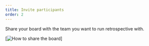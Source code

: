 ```yaml
---
title: Invite participants
order: 2
---
```


Share your board with the team you want to run retrospective with.

[![How to share the board](https://realtimeboard.com/api/inspiration-center/content/gif/share_board.gif)]